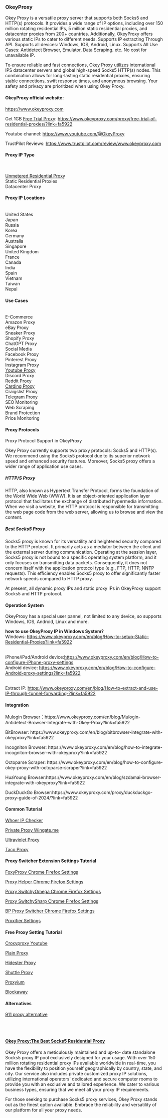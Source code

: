 <h3>OkeyProxy</h3>
Okey Proxy is a versatile proxy server that supports both Socks5 and HTTP(s) protocols. It provides a wide range of IP options, including over 150 million rotating residential IPs, 5 million static residential proxies, and datacenter proxies from 200+ countries. Additionally, OkeyProxy offers various static IPs to cater to different needs. Supports IP extracting Through API. Supports all devices: Windows, IOS, Android, Linux. Supports All Use Cases: Antidetect Browser, Emulator, Data Scraping. etc. No cost for unavailable IP.

To ensure reliable and fast connections, Okey Proxy utilizes international IPS datacenter servers and global high-speed Socks5 HTTP(s) nodes. This combination allows for long-lasting static residential proxies, ensuring stable connections, swift response times, and anonymous browsing. Your safety and privacy are prioritized when using Okey Proxy.

<h4>OkeyProxy official website:</h4> <a href="https://www.okeyproxy.com/?link=fa5922">https://www.okeyproxy.com</a>

Get 1GB <a href="https://www.okeyproxy.com/proxy/">Free Trial Proxy</a>: 
https://www.okeyproxy.com/proxy/free-trial-of-residential-proxies/?link=fa5922

Youtube channel: https://www.youtube.com/@OkeyProxy

TrustPilot Reviews: https://www.trustpilot.com/review/www.okeyproxy.com

<h4>Proxy IP Type</h4><br/>

<a href="https://www.okeyproxy.com/en/residential-proxies?link=fa5922">Unmetered Residential Proxy</a><br/>
Static Residential Proxies<br/>
Datacenter Proxy<br/>

<h4>Proxy IP Locations</h4>
<br/>United States<br/>
Japan<br/>
Russia<br/>
Korea<br/>
Germany<br/>
Australia<br/>
Singapore<br/>
United Kingdom<br/>
France<br/>
Canada<br/>
India<br/>
Spain<br/>
Vietnam<br/>
Taiwan<br/>
Nepal<br/>

<h4>Use Cases</h4>
<br/>E-Commerce<br/>
Amazon Proxy<br/>
eBay Proxy<br/>
Sneaker Proxy<br/>
Shopify Proxy<br/>
ChatGPT Proxy<br/>
Social Media<br/>
Facebook Proxy<br/>
Pinterest Proxy<br/>
Instagram Proxy<br/>
<a href="https://www.okeyproxy.com/proxy/croxy-proxy-for-youtube-unblocked" title="Youtube Proxy">Youtube Proxy</a><br/>
Discord Proxy<br/>
Reddit Proxy<br/>
<a href="https://www.okeyproxy.com/en/blog/Best-SOCKS5-Proxies-for-Carding-Enhancing-Security-and-Anonymity?link=fa5922" title="Best Proxy For Carding">Carding Proxy</a><br/>
Craigslist Proxy<br/>
<a href="https://www.okeyproxy.com/cn/blog/How-To-Set-Up-A-Telegram-Proxy?link=fa5922" title="telegram proxy">Telegram Proxy</a><br/>
SEO Monitoring<br/>
Web Scraping<br/>
Brand Protection<br/>
Price Monitoring<br/>

<h4>Proxy Protocols</h4>

Proxy Protocol Support in OkeyProxy

Okey Proxy currently supports two proxy protocols: Socks5 and HTTP(s). We recommend using the Socks5 protocol due to its superior network speed and enhanced security features. Moreover, Socks5 proxy offers a wider range of application use cases.

<h5>HTTP/S Proxy</h5>

HTTP, also known as Hypertext Transfer Protocol, forms the foundation of the World Wide Web (WWW). It is an object-oriented application layer protocol that facilitates the exchange of distributed hypermedia information. When we visit a website, the HTTP protocol is responsible for transmitting the web page code from the web server, allowing us to browse and view the content.

<h5>Best Socks5 Proxy</h5>

Socks5 proxy is known for its versatility and heightened security compared to the HTTP protocol. It primarily acts as a mediator between the client and the external server during communication. Operating at the session layer, Socks5 proxy is not bound to a specific operating system platform, and it only focuses on transmitting data packets. Consequently, it does not concern itself with the application protocol type (e.g., FTP, HTTP, NNTP requests). This efficiency enables Socks5 proxy to offer significantly faster network speeds compared to HTTP proxy.

At present, all dynamic proxy IPs and static proxy IPs in OkeyProxy support Socks5 and HTTP protocol.

<h4>Operation System</h4>
OkeyProxy has a special user pannel, not limited to any device, so supports Windows, IOS, Android, Linux and more.

<strong>how to use OkeyProxy IP in Windows System?</strong>
<br/>Windows: https://www.okeyproxy.com/en/blog/How-to-setup-Static-Residential-Proxies?link=fa5922

<br/>iPhone/iPad/Android device:https://www.okeyproxy.com/en/blog/How-to-configure-iPhone-proxy-settings
<br/>Android device: https://www.okeyproxy.com/en/blog/How-to-configure-Android-proxy-settings?link=fa5922

<br/>Extract IP: https://www.okeyproxy.com/en/blog/How-to-extract-and-use-IP-through-tunnel-forwarding-?link=fa5922


<h4>Integration</h4>
<p>Mulogin Browser：https://www.okeyproxy.com/en/blog/Mulogin-Antidetect-Browser-Integrate-with-Okey-Proxy?link=fa5922</p>
<p>BitBrowser: https://www.okeyproxy.com/en/blog/bitbrowser-integrate-with-okeyproxy?link=fa5922</p>
<p>Incogniton Browser: https://www.okeyproxy.com/en/blog/how-to-integrate-incogniton-browser-with-okeyproxy?link=fa5922</p>
<p>Octoparse Scraper: https://www.okeyproxy.com/en/blog/how-to-configure-okey-proxy-with-octoparse-scraper?link=fa5922</p>
<p>HuaYoung Browser:https://www.okeyproxy.com/en/blog/szdamai-browser-integrate-with-okeyproxy?link=fa5922</p>
<p>DuckDuckGo Browser:https://www.okeyproxy.com/proxy/duckduckgo-proxy-guide-of-2024/?link=fa5922</p>

<h4>Common Tutorial</h4>
<p><a href="https://www.okeyproxy.com/proxy/using-whoer-ip-checker-in-2023/?link=fa5922" title="Whoer IP Checker">Whoer IP Checker</a></p>
<p><a href="https://www.okeyproxy.com/proxy/how-to-set-up-socks5-proxy-list-wingate-me-in-2023/?link=fa5922" title="Private Proxy Wingate.me">Private Proxy Wingate.me</a></p>
<p><a href="https://www.okeyproxy.com/proxy/overview-of-ultraviolet-proxy-features-sites-and-settings/?link=fa5922" title="Ultraviolet Proxy">Ultraviolet Proxy</a></p>
<p><a href="https://www.okeyproxy.com/proxy/how-to-use-taco-proxy-in-2024/?link=fa5922" title="Taco Proxy">Taco Proxy</a></p>

<h4>Proxy Switcher Extension Settings Tutorial</h4>
<p><a href="https://www.okeyproxy.com/proxy/how-to-use-foxyproxy-for-chrome-and-firefox/?link=fa5922" title="FoxyProxy Chrome">FoxyProxy Chrome Firefox Settings</a></p>
<p><a href="https://www.okeyproxy.com/proxy/setup-proxy-helper-in-chrome-browser/?link=fa5922" title="Proxy Helper Chrome Firefox Settings">Proxy Helper Chrome Firefox Settings</a></p>
<p><a href="https://www.okeyproxy.com/proxy/tutorial-of-proxy-switchyomega-chrome-settings/?link=fa5922" title="Proxy SwitchyOmega">Proxy SwitchyOmega Chrome Firefox Settings</a></p>
<p><a href="https://www.okeyproxy.com/proxy/how-to-setup-proxy-switchysharp-chrome-extension/?link=fa5922" title="Proxy SwitchySharp">Proxy SwitchySharp Chrome Firefox Settings</a></p>
<p><a href="https://www.okeyproxy.com/proxy/how-to-use-bp-proxy-switcher-chrome-extension/?link=fa5922" title="BP Proxy Switcher">BP Proxy Switcher Chrome Firefox Settings</a></p>
<p><a href="https://www.okeyproxy.com/proxy/how-to-use-proxifier-with-okey-proxy-in-2024/?link=fa5922" title="Proxifier">Proxifier Settings</a></p>


<h4>Free Proxy Setting Tutorial</h4>
<p><a href="https://www.okeyproxy.com/proxy/croxy-proxy-for-youtube-unblocked?link=fa5922/" title="Croxyproxy Youtube">Croxyproxy Youtube</a></p>
<p><a href="https://www.okeyproxy.com/proxy/plain-proxies-free-web-proxy/?link=fa5922" title="Plain Proxy">Plain Proxy</a></p>
<p><a href="https://www.okeyproxy.com/proxy/how-to-use-free-hidester-proxy/?link=fa5922" title="Hidester Proxy">Hidester Proxy</a></p>
<p><a href="https://www.okeyproxy.com/proxy/shuttle-proxy-unblocking-website-proxy/" title="Shuttle Proxy">Shuttle Proxy</a></p>
<p><a href="https://www.okeyproxy.com/proxy/how-to-use-proxyium-free-web-proxy/" title="Proxyium">Proxyium</a></p>
<p><a href="https://www.okeyproxy.com/proxy/blockaway-free-proxy-for-website-unblocked" title="Blockaway">Blockaway</a></p>


<h4>Alternatives</h4>
<p><a href="https://www.okeyproxy.com/proxy/the-best-911-proxy-alternative-in-2024/?link=fa5922" title="911 proxy alternative">911 proxy alternative</a></p>



<br/>
<br/>
<p></p>
<p></p>
<p></p>
<p></p>
<h4><a href="https://www.okeyproxy.com/?link=fa5922">Okey Proxy:The Best Socks5 Residential Proxy</a></h4>

Okey Proxy offers a meticulously maintained and up-to-
date standalone Socks5 proxy IP pool exclusively designed for your usage. With over 150 million rotating residential proxy IPs available worldwide in real-time, you have the flexibility to position yourself geographically by country, state, and city. Our service also includes private customized proxy IP solutions, utilizing international operators' dedicated and secure computer rooms to provide you with an exclusive and tailored experience. We cater to various business types, ensuring that we meet all your proxy IP requirements.

For those seeking to purchase Socks5 proxy services, Okey Proxy stands out as the finest option available. Embrace the reliability and versatility of our platform for all your proxy needs.
